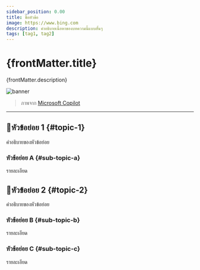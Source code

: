 ```yaml
---
sidebar_position: 0.00
title: ชื่อหัวข้อ
image: https://www.bing.com
description: คำอธิบายเนื้อหาของบทความนี้แบบสั้นๆ
tags: [tag1, tag2]
---
```


# {frontMatter.title}

<p>{frontMatter.description}</p>

![banner](/img/saladpuk-social-card.jpg)

<blockquote>ภาพจาก <a href={frontMatter.image} target="_blank">Microsoft Copilot</a></blockquote>

---

## 🦆หัวข้อย่อย 1 {#topic-1}
คำอธิบายของหัวข้อย่อย

### หัวข้อย่อย A {#sub-topic-a}
รายละเอียด 

## 🦆หัวข้อย่อย 2 {#topic-2}
คำอธิบายของหัวข้อย่อย

### หัวข้อย่อย B {#sub-topic-b}
รายละเอียด

### หัวข้อย่อย C {#sub-topic-c}
รายละเอียด
